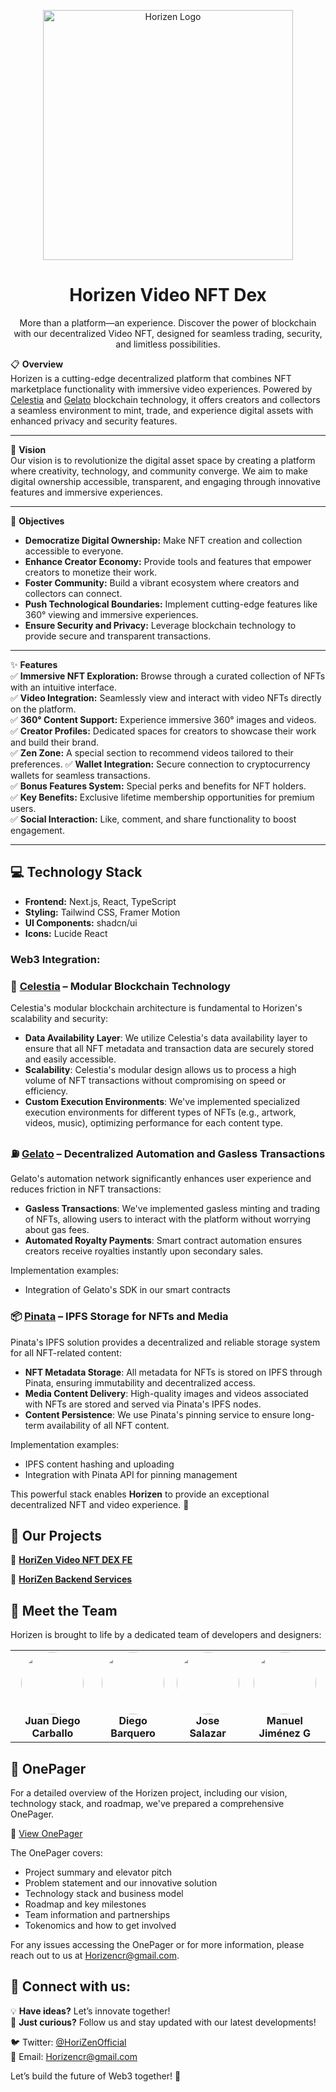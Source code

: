 <p align="center"> <img src="https://hebbkx1anhila5yf.public.blob.vercel-storage.com/WhatsApp%20Image%202025-02-14%20at%203.44.34%20PM%20%281%29-6QrN77nJK4Q1XIIP1s4uOQSdqFzw6A.jpeg" alt="Horizen Logo" width="400" /> 
<h1 align="center"> Horizen Video NFT Dex</h1> 

<p align="center"> 
  More than a platform—an experience. Discover the power of blockchain with our decentralized Video NFT, designed for seamless trading, security, and limitless possibilities.
</p>

📋 **Overview**  
Horizen is a cutting-edge decentralized platform that combines NFT marketplace functionality with immersive video experiences. Powered by [Celestia](https://celestia.org/) and [Gelato](https://www.gelato.network/) blockchain technology, it offers creators and collectors a seamless environment to mint, trade, and experience digital assets with enhanced privacy and security features.

---

🚀 **Vision**  
Our vision is to revolutionize the digital asset space by creating a platform where creativity, technology, and community converge. We aim to make digital ownership accessible, transparent, and engaging through innovative features and immersive experiences.

---

🎯 **Objectives**  
- **Democratize Digital Ownership:** Make NFT creation and collection accessible to everyone.  
- **Enhance Creator Economy:** Provide tools and features that empower creators to monetize their work.  
- **Foster Community:** Build a vibrant ecosystem where creators and collectors can connect.  
- **Push Technological Boundaries:** Implement cutting-edge features like 360° viewing and immersive experiences.  
- **Ensure Security and Privacy:** Leverage blockchain technology to provide secure and transparent transactions.  

---

✨ **Features**  
✅ **Immersive NFT Exploration:** Browse through a curated collection of NFTs with an intuitive interface.  
✅ **Video Integration:** Seamlessly view and interact with video NFTs directly on the platform.  
✅ **360° Content Support:** Experience immersive 360° images and videos.  
✅ **Creator Profiles:** Dedicated spaces for creators to showcase their work and build their brand.  
✅ **Zen Zone:** A special section to recommend videos tailored to their preferences.
✅ **Wallet Integration:** Secure connection to cryptocurrency wallets for seamless transactions.  
✅ **Bonus Features System:** Special perks and benefits for NFT holders.  
✅ **Key Benefits:** Exclusive lifetime membership opportunities for premium users.  
✅ **Social Interaction:** Like, comment, and share functionality to boost engagement.  

---

## 💻 Technology Stack

- **Frontend:** Next.js, React, TypeScript
- **Styling:** Tailwind CSS, Framer Motion
- **UI Components:** shadcn/ui
- **Icons:** Lucide React

 ### Web3 Integration:

### 🔗 [Celestia](https://celestia.org) – Modular Blockchain Technology
Celestia's modular blockchain architecture is fundamental to Horizen's scalability and security:

- **Data Availability Layer**: We utilize Celestia's data availability layer to ensure that all NFT metadata and transaction data are securely stored and easily accessible.
- **Scalability**: Celestia's modular design allows us to process a high volume of NFT transactions without compromising on speed or efficiency.
- **Custom Execution Environments**: We've implemented specialized execution environments for different types of NFTs (e.g., artwork, videos, music), optimizing performance for each content type.

### ⛽ [Gelato](https://www.gelato.network) – Decentralized Automation and Gasless Transactions
Gelato's automation network significantly enhances user experience and reduces friction in NFT transactions:
- **Gasless Transactions**: We've implemented gasless minting and trading of NFTs, allowing users to interact with the platform without worrying about gas fees.
- **Automated Royalty Payments**: Smart contract automation ensures creators receive royalties instantly upon secondary sales.

Implementation examples:
- Integration of Gelato's SDK in our smart contracts

### 📦 [Pinata](https://app.pinata.cloud) – IPFS Storage for NFTs and Media
Pinata's IPFS solution provides a decentralized and reliable storage system for all NFT-related content:
- **NFT Metadata Storage**: All metadata for NFTs is stored on IPFS through Pinata, ensuring immutability and decentralized access.
- **Media Content Delivery**: High-quality images and videos associated with NFTs are stored and served via Pinata's IPFS nodes.
- **Content Persistence**: We use Pinata's pinning service to ensure long-term availability of all NFT content.

Implementation examples:
- IPFS content hashing and uploading
- Integration with Pinata API for pinning management 

This powerful stack enables **Horizen** to provide an exceptional decentralized NFT and video experience. 🚀  

## 📂 Our Projects  

🔹 **[HoriZen Video NFT DEX FE](https://github.com/HoriZenDex/HoriZenFE)**

🔹 **[HoriZen Backend Services](https://github.com/HoriZenDex/SolidityBackend)**


## 👥 Meet the Team  

Horizen is brought to life by a dedicated team of developers and designers:

<table align="center">
  <tr>
    <td align="center">
      <a href="https://github.com/juandiegocv27">
        <img src="https://github.com/juandiegocv27.png" width="100" style="border-radius:50%" />
      </a>
      <br/>
      <strong>Juan Diego Carballo</strong>
    </td>
    <td align="center">
      <a href="https://github.com/DiegoB1911">
        <img src="https://github.com/DiegoB1911.png" width="100" style="border-radius:50%" />
      </a>
      <br/>
      <strong>Diego Barquero</strong>
    </td>
    <td align="center">
      <a href="https://github.com/joseSalazar4">
        <img src="https://github.com/joseSalazar4.png" width="100" style="border-radius:50%" />
      </a>
      <br/>
      <strong>Jose Salazar</strong>
    </td>
    <td align="center">
      <a href="https://github.com/ManuelJG1999">
        <img src="https://github.com/ManuelJG1999.png" width="100" style="border-radius:50%" />
      </a>
      <br/>
      <strong>Manuel Jiménez G</strong>
    </td>
  </tr>
</table>

## 📄 OnePager

For a detailed overview of the Horizen project, including our vision, technology stack, and roadmap, we've prepared a comprehensive OnePager.

🔗 [View OnePager](https://antique-buttercup-377.notion.site/18af93455c02806ca110c2ecfcc22755?v=1a9f93455c0280e2948f000cfa324b90)

The OnePager covers:
- Project summary and elevator pitch
- Problem statement and our innovative solution
- Technology stack and business model
- Roadmap and key milestones
- Team information and partnerships
- Tokenomics and how to get involved

For any issues accessing the OnePager or for more information, please reach out to us at Horizencr@gmail.com.
## 🔗 **Connect with us:**  

💡 **Have ideas?** Let’s innovate together!  
📢 **Just curious?** Follow us and stay updated with our latest developments!  

🐦 Twitter: [@HoriZenOfficial](https://x.com/HoriZenOfficial)  
📧 Email: [Horizencr@gmail.com](mailto:Horizencr@gmail.com)  

Let’s build the future of Web3 together! 🚀  
